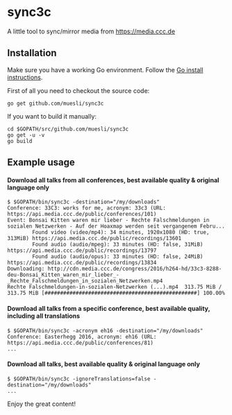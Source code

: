 sync3c
=======

A little tool to sync/mirror media from https://media.ccc.de

## Installation

Make sure you have a working Go environment. Follow the [Go install instructions](http://golang.org/doc/install.html).

First of all you need to checkout the source code:

    go get github.com/muesli/sync3c

If you want to build it manually:

    cd $GOPATH/src/github.com/muesli/sync3c
    go get -u -v
    go build

## Example usage

#### Download all talks from all conferences, best available quality & original language only
```
$ $GOPATH/bin/sync3c -destination="/my/downloads"
Conference: 33C3: works for me, acronym: 33c3 (URL: https://api.media.ccc.de/public/conferences/101)
Event: Bonsai Kitten waren mir lieber - Rechte Falschmeldungen in sozialen Netzwerken - Auf der Hoaxmap werden seit vergangenem Febru...
        Found video (video/mp4): 34 minutes, 1920x1080 (HD: true, 313MiB) https://api.media.ccc.de/public/recordings/13601
        Found audio (audio/mpeg): 33 minutes (HD: false, 31MiB) https://api.media.ccc.de/public/recordings/13797
        Found audio (audio/opus): 33 minutes (HD: false, 24MiB) https://api.media.ccc.de/public/recordings/13834
Downloading: http://cdn.media.ccc.de/congress/2016/h264-hd/33c3-8288-deu-Bonsai_Kitten_waren_mir_lieber_-_Rechte_Falschmeldungen_in_sozialen_Netzwerken.mp4
Rechte Falschmeldungen-in-sozialen-Netzwerken (...).mp4  313.75 MiB / 313.75 MiB [#################################################] 100.00%
```

#### Download all talks from a specific conference, best available quality, including all translations
```
$ $GOPATH/bin/sync3c -acronym eh16 -destination="/my/downloads"
Conference: Easterhegg 2016, acronym: eh16 (URL: https://api.media.ccc.de/public/conferences/81)
...
```

#### Download all talks, best available quality & original language only
```
$ $GOPATH/bin/sync3c -ignoreTranslations=false -destination="/my/downloads"
...
```

Enjoy the great content!
